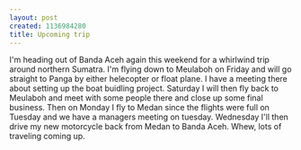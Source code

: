 ```yaml
--- 
layout: post
created: 1136984280
title: Upcoming trip
---
```

I'm heading out of Banda Aceh again this weekend for a whirlwind trip around northern Sumatra.  I'm flying down to Meulaboh on Friday and will go straight to Panga by either helecopter or float plane.  I have a meeting there about setting up the boat buidling project.  Saturday I will then fly back to Meulaboh and meet with some people there and close up some final business.  Then on Monday I fly to Medan since the flights were full on Tuesday and we have a managers meeting on tuesday.  Wednesday I'll then drive my new motorcycle back from Medan to Banda Aceh.  Whew, lots of traveling coming up.

